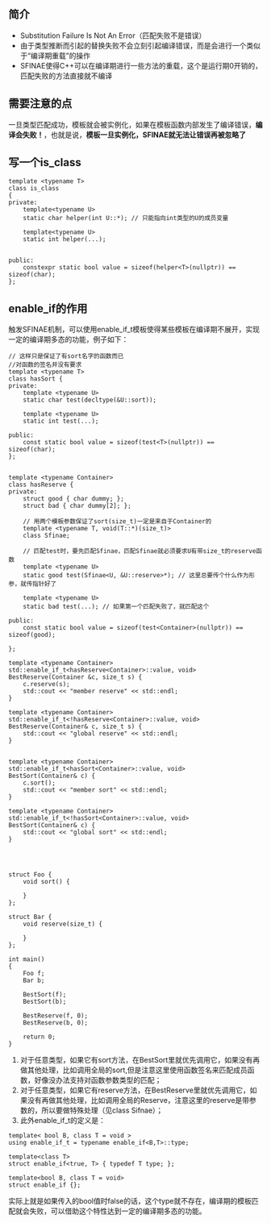 ## 简介
- Substitution Failure Is Not An Error（匹配失败不是错误）
- 由于类型推断而引起的替换失败不会立刻引起编译错误，而是会进行一个类似于“编译期重载”的操作
- SFINAE使得C++可以在编译期进行一些方法的重载，这个是运行期0开销的，匹配失败的方法直接就不编译

## 需要注意的点
一旦类型匹配成功，模板就会被实例化，如果在模板函数内部发生了编译错误，**编译会失败！**，也就是说，**模板一旦实例化，SFINAE就无法让错误再被忽略了**

## 写一个is_class
```
template <typename T>
class is_class
{
private:
    template<typename U>
    static char helper(int U::*); // 只能指向int类型的U的成员变量

    template<typename U>
    static int helper(...);


public:
    constexpr static bool value = sizeof(helper<T>(nullptr)) == sizeof(char);
};
```

## enable_if的作用
触发SFINAE机制，可以使用enable_if_t模板使得某些模板在编译期不展开，实现一定的编译期多态的功能，例子如下：
```
// 这样只是保证了有sort名字的函数而已
//对函数的签名并没有要求
template <typename T>
class hasSort {
private:
    template <typename U>
    static char test(decltype(&U::sort));

    template <typename U>
    static int test(...);

public:
    const static bool value = sizeof(test<T>(nullptr)) == sizeof(char);
};


template <typename Container>
class hasReserve {
private:
    struct good { char dummy; };
    struct bad { char dummy[2]; };

    // 用两个模板参数保证了sort(size_t)一定是来自于Container的
    template <typename T, void(T::*)(size_t)>
    class Sfinae;

    // 匹配test时，要先匹配Sfinae，匹配Sfinae就必须要求U有带size_t的reserve函数
    template <typename U>
    static good test(Sfinae<U, &U::reserve>*); // 这里总要传个什么作为形参，就传指针好了

    template <typename U>
    static bad test(...); // 如果第一个匹配失败了，就匹配这个

public:
    const static bool value = sizeof(test<Container>(nullptr)) == sizeof(good);

};

template <typename Container>
std::enable_if_t<hasReserve<Container>::value, void>
BestReserve(Container &c, size_t s) {
    c.reserve(s);
    std::cout << "member reserve" << std::endl;
}

template <typename Container>
std::enable_if_t<!hasReserve<Container>::value, void>
BestReserve(Container& c, size_t s) {
    std::cout << "global reserve" << std::endl;
}


template <typename Container>
std::enable_if_t<hasSort<Container>::value, void>
BestSort(Container& c) {
    c.sort();
    std::cout << "member sort" << std::endl;
}

template <typename Container>
std::enable_if_t<!hasSort<Container>::value, void>
BestSort(Container& c) {
    std::cout << "global sort" << std::endl;
}




struct Foo {
    void sort() {

    }
};

struct Bar {
    void reserve(size_t) {

    }
};

int main()
{
    Foo f;
    Bar b;

    BestSort(f);
    BestSort(b);

    BestReserve(f, 0);
    BestReserve(b, 0);

    return 0;
}

```

1. 对于任意类型，如果它有sort方法，在BestSort里就优先调用它，如果没有再做其他处理，比如调用全局的sort,但是注意这里使用函数签名来匹配成员函数，好像没办法支持对函数参数类型的匹配；
2. 对于任意类型，如果它有reserve方法，在BestReserve里就优先调用它，如果没有再做其他处理，比如调用全局的Reserve，注意这里的reserve是带参数的，所以要做特殊处理（见class Sifnae）；
3. 此外enable_if_t的定义是：
```
template< bool B, class T = void >
using enable_if_t = typename enable_if<B,T>::type;

template<class T>
struct enable_if<true, T> { typedef T type; };

template<bool B, class T = void>
struct enable_if {};
```
实际上就是如果传入的bool值时false的话，这个type就不存在，编译期的模板匹配就会失败，可以借助这个特性达到一定的编译期多态的功能。